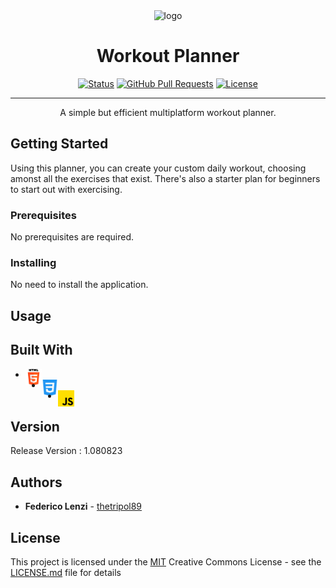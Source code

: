 <div align="center">
  <img src="!image.png" alt="logo" width="200" height="auto" />
</div>

<h1 align="center">Workout Planner</h1>

<div align="center">

  [![Status](https://img.shields.io/badge/status-active-success.svg)]() 
  [![GitHub Pull Requests](https://img.shields.io/github/issues-pr/kylelobo/The-Documentation-Compendium.svg)](https://github.com/THETRIPOL89/CustomPassGen/pulls)
  [![License](https://img.shields.io/badge/license-MIT-blue.svg)](https://github.com/THETRIPOL89/CustomPassGen/blob/main/LICENSE.md)

</div>

---

<p align="center">A simple but efficient multiplatform workout planner.</p>

## Getting Started

Using this planner, you can create your custom daily workout, choosing amonst all the exercises that exist.
There's also a starter plan for beginners to start out with exercising. 

### Prerequisites

No prerequisites are required.

### Installing

No need to install the application.

## Usage



## Built With

  - <img align="left" alt="HTML" width="26px" src="image-1.png"/>
  - <img align="left" alt="CSS" width="26px" src="image-2.png"/>
  - <img align="left" alt="JS" width="26px" src="image-3.png">

## Version

Release Version : 1.080823

## Authors

  - **Federico Lenzi** -
    [thetripol89](https://github.com/thetripol89)

## License

This project is licensed under the [MIT](LICENSE)
Creative Commons License - see the [LICENSE.md](LICENSE) file for
details
